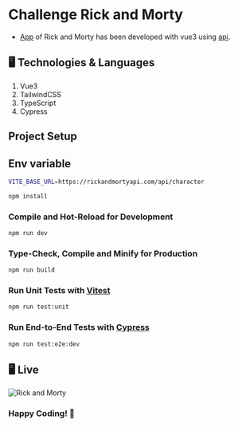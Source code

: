 # Challenge Rick and Morty

-  [App](https://google.com) of Rick and Morty has been developed with vue3 using [api](https://rickandmortyapi.com/api/character).


## 🖥 Technologies & Languages

1. Vue3
2. TailwindCSS
3. TypeScript
4. Cypress

## Project Setup

## Env variable

```sh
VITE_BASE_URL=https://rickandmortyapi.com/api/character
```

```sh
npm install
```

### Compile and Hot-Reload for Development

```sh
npm run dev
```

### Type-Check, Compile and Minify for Production

```sh
npm run build
```

### Run Unit Tests with [Vitest](https://vitest.dev/)

```sh
npm run test:unit
```

### Run End-to-End Tests with [Cypress](https://www.cypress.io/)

```sh
npm run test:e2e:dev
```

## 🖥  Live
![Rick and Morty](https://www.google.com)

### Happy Coding! 🚀